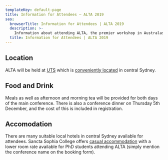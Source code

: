 ```yaml
---
templateKey: default-page
title: Information for Attendees – ALTA 2019
seo:
  browserTitle: Information for Attendees | ALTA 2019
  description: >-
    Information about attending ALTA, the premier workshop in Australasia for sharing research in Natural Language Processing and Computational Lingustics. 
  title: Information for Attendees | ALTA 2019
---
```


## Location

ALTA will be held at [UTS](https://www.uts.edu.au) which is [conveniently located](https://goo.gl/maps/JmrWwc8WjEdfTJ7C7) in central Sydney.

## Food and Drink

Meals as well as afternoon and morning tea will be provided for both days of the main conference. There is also a conference dinner on Thursday 5th December, and the cost of this is included in registration. 

## Accomodation

There are many suitable local hotels in central Sydney available for attendees. Sancta Sophia College offers [casual accommodation](https://www.sanctasophiacollege.edu.au/accommodation/) with a lower room rate available for PhD students attending ALTA (simply mention the conference name on the booking form).


